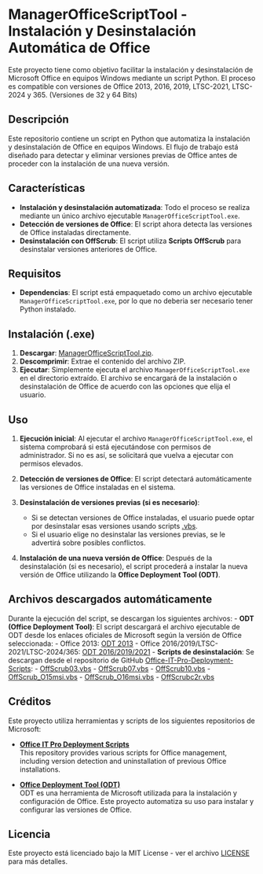 # ManagerOfficeScriptTool - Instalación y Desinstalación Automática de Office

Este proyecto tiene como objetivo facilitar la instalación y desinstalación de Microsoft Office en equipos Windows mediante un script Python. El proceso es compatible con versiones de Office 2013, 2016, 2019, LTSC-2021, LTSC-2024 y 365. (Versiones de 32 y 64 Bits)

## Descripción

Este repositorio contiene un script en Python que automatiza la instalación y desinstalación de Office en equipos Windows. El flujo de trabajo está diseñado para detectar y eliminar versiones previas de Office antes de proceder con la instalación de una nueva versión.

## Características

- **Instalación y desinstalación automatizada**: Todo el proceso se realiza mediante un único archivo ejecutable `ManagerOfficeScriptTool.exe`.
- **Detección de versiones de Office**: El script ahora detecta las versiones de Office instaladas directamente.
- **Desinstalación con OffScrub**: El script utiliza **Scripts OffScrub** para desinstalar versiones anteriores de Office.

## Requisitos
- **Dependencias**: El script está empaquetado como un archivo ejecutable `ManagerOfficeScriptTool.exe`, por lo que no deberia ser necesario tener Python instalado.

## Instalación (.exe)

1. **Descargar**: [ManagerOfficeScriptTool.zip](https://github.com/Rodri082/ManagerOfficeScriptTool/releases).
2. **Descomprimir**: Extrae el contenido del archivo ZIP.
3. **Ejecutar**: Simplemente ejecuta el archivo `ManagerOfficeScriptTool.exe` en el directorio extraído. El archivo se encargará de la instalación o desinstalación de Office de acuerdo con las opciones que elija el usuario.

## Uso

1. **Ejecución inicial**: Al ejecutar el archivo `ManagerOfficeScriptTool.exe`, el sistema comprobará si está ejecutándose con permisos de administrador. Si no es así, se solicitará que vuelva a ejecutar con permisos elevados.
   
2. **Detección de versiones de Office**: El script detectará automáticamente las versiones de Office instaladas en el sistema.

3. **Desinstalación de versiones previas (si es necesario)**:
    - Si se detectan versiones de Office instaladas, el usuario puede optar por desinstalar esas versiones usando scripts [.vbs]().
    - Si el usuario elige no desinstalar las versiones previas, se le advertirá sobre posibles conflictos.

4. **Instalación de una nueva versión de Office**: Después de la desinstalación (si es necesario), el script procederá a instalar la nueva versión de Office utilizando la **Office Deployment Tool (ODT)**.

## Archivos descargados automáticamente

Durante la ejecución del script, se descargan los siguientes archivos:
    - **ODT (Office Deployment Tool)**: El script descargará el archivo ejecutable de ODT desde los enlaces oficiales de Microsoft según la versión de Office seleccionada:
        - Office 2013: [ODT 2013](https://www.microsoft.com/en-us/download/details.aspx?id=36778)
        - Office 2016/2019/LTSC-2021/LTSC-2024/365: [ODT 2016/2019/2021](https://www.microsoft.com/en-us/download/details.aspx?id=49117)
    - **Scripts de desinstalación**: Se descargan desde el repositorio de GitHub [Office-IT-Pro-Deployment-Scripts](https://github.com/OfficeDev/Office-IT-Pro-Deployment-Scripts):
        - [OffScrub03.vbs](https://github.com/OfficeDev/Office-IT-Pro-Deployment-Scripts/blob/master/Office-ProPlus-Deployment/Remove-PreviousOfficeInstalls/OffScrub03.vbs)
        - [OffScrub07.vbs](https://github.com/OfficeDev/Office-IT-Pro-Deployment-Scripts/blob/master/Office-ProPlus-Deployment/Remove-PreviousOfficeInstalls/OffScrub07.vbs)
        - [OffScrub10.vbs](https://github.com/OfficeDev/Office-IT-Pro-Deployment-Scripts/blob/master/Office-ProPlus-Deployment/Remove-PreviousOfficeInstalls/OffScrub10.vbs)
        - [OffScrub_O15msi.vbs](https://github.com/OfficeDev/Office-IT-Pro-Deployment-Scripts/blob/master/Office-ProPlus-Deployment/Remove-PreviousOfficeInstalls/OffScrub_O15msi.vbs)
        - [OffScrub_O16msi.vbs](https://github.com/OfficeDev/Office-IT-Pro-Deployment-Scripts/blob/master/Office-ProPlus-Deployment/Remove-PreviousOfficeInstalls/OffScrub_O16msi.vbs)
        - [OffScrubc2r.vbs](https://github.com/OfficeDev/Office-IT-Pro-Deployment-Scripts/blob/master/Office-ProPlus-Deployment/Remove-PreviousOfficeInstalls/OffScrubc2r.vbs)

## Créditos

Este proyecto utiliza herramientas y scripts de los siguientes repositorios de Microsoft:

- **[Office IT Pro Deployment Scripts](https://github.com/OfficeDev/Office-IT-Pro-Deployment-Scripts)**  
  This repository provides various scripts for Office management, including version detection and uninstallation of previous Office installations.


- **[Office Deployment Tool (ODT)](http://aka.ms/ODT)**  
  ODT es una herramienta de Microsoft utilizada para la instalación y configuración de Office. Este proyecto automatiza su uso para instalar y configurar las versiones de Office.

## Licencia

Este proyecto está licenciado bajo la MIT License - ver el archivo [LICENSE](./LICENSE) para más detalles.
